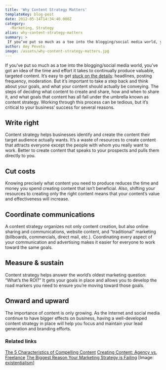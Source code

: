 ```yaml
---
title: 'Why Content Strategy Matters'
templateKey: blog-post
date: 2012-05-14T14:34:40.000Z
category: 
  -Marketing, Strategy
alias: why-content-strategy-matters
summary: > 
 If you’ve put so much as a toe into the blogging/social media world, you’ve got an idea of the time and effort it takes to continually produce valuable, targeted content. It’s easy to get stuck on the details: headlines, posting frequency, moderation. But it’s important to take a step back and think about your goals, and what your content should actually be conveying.
author: Amy Peveto
image: /assets/why-content-strategy-matters.jpg
---
```


If you’ve put so much as a toe into the blogging/social media world, you’ve got an idea of the time and effort it takes to continually produce valuable, targeted content. It’s easy to get [stuck on the details](http://www.businessesgrow.com/2012/05/09/are-you-obsessed-with-the-social-small-stuff/): headlines, posting frequency, moderation. But it’s important to take a step back and think about your goals, and what your content should actually be conveying. The steps of deciding what content to create and share, how and when to share it, and what goals that content has all fall under the umbrella known as content strategy. Working through this process can be tedious, but it’s critical to your business’ success for several reasons.

Write right
-----------

Content strategy helps businesses identify and create the content their target audience actually wants. It’s a waste of resources to create content that attracts everyone except the people with whom you really want to work. Better to create content that speaks to your prospects and pulls them directly to you.

Cut costs
---------

Knowing precisely what content you need to produce reduces the time and money you spend creating content that isn’t beneficial. Also, shifting your resources to creating only the right content means that your content’s value and effectiveness will increase.

Coordinate communications
-------------------------

A content strategy organizes not only content creation, but also online sharing and communications, website content, and “traditional” marketing (billboards, commercials, direct mail, etc.). Coordinating every aspect of your communication and advertising makes it easier for everyone to work toward the same goals.

Measure & sustain
-----------------

Content strategy helps answer the world’s oldest marketing question: “What’s the ROI?” It gets your goals in place and allows you to develop the road markers you need to ensure you’re moving toward those goals.

Onward and upward
-----------------

The importance of content is only growing. As the Internet and social media continue to have bigger effects on business, having a well-developed content strategy in place will help you focus and maintain your lead generation and branding efforts.

### Related links

[The 5 Characteristics of Compelling Content](http://www.digett.com/blog/07/21/2011/five-characteristics-compelling-content) [Creating Content: Agency vs. Freelance](http://www.digett.com/blog/04/16/2012/creating-content-agency-vs-freelance) [The Biggest Reason Your Marketing Strategy is Failing](http://www.digett.com/blog/10/11/2011/biggest-reason-your-inbound-marketing-strategy-failing) \[Image: [existentialism](http://www.flickr.com/photos/bng/25164905/)\]